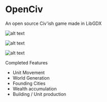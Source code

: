 # OpenCiv

An open source Civ'ish game made in LibGDX

![alt text](https://github.com/rhin123/OpenCiv/blob/master/meta/screenshots/title_screen.png?raw=true)

![alt text](https://github.com/rhin123/OpenCiv/blob/master/meta/screenshots/world_map.png?raw=true)

![alt text](https://github.com/rhin123/OpenCiv/blob/master/meta/screenshots/city_menu.png?raw=true?raw=true)

Completed Features

- Unit Movement
- World Generation
- Founding Cities
- Wealth accumulation
- Building / Unit production
